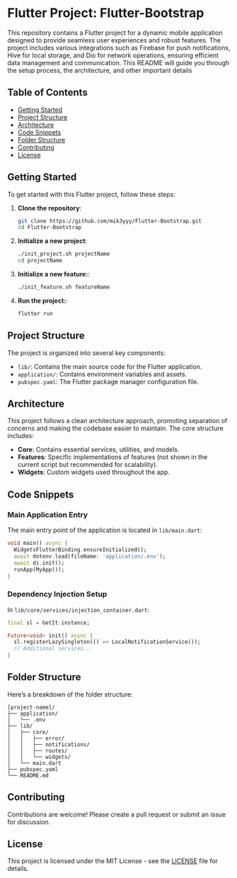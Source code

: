 # Flutter Project: Flutter-Bootstrap

This repository contains a Flutter project for a dynamic mobile application designed to provide seamless user experiences and robust features. The project includes various integrations such as Firebase for push notifications, Hive for local storage, and Dio for network operations, ensuring efficient data management and communication. This README will guide you through the setup process, the architecture, and other important details

## Table of Contents
- [Getting Started](#getting-started)
- [Project Structure](#project-structure)
- [Architecture](#architecture)
- [Code Snippets](#code-snippets)
- [Folder Structure](#folder-structure)
- [Contributing](#contributing)
- [License](#license)

## Getting Started

To get started with this Flutter project, follow these steps:

1. **Clone the repository**:
   ```bash
   git clone https://github.com/mik3yyy/Flutter-Bootstrap.git
   cd Flutter-Bootstrap
   ```

2. **Initialize a new project**:
   ```bash
   ./init_project.sh projectName
   cd projectName
   ```

3. **Initialize a new feature:**:
   ```bash
   ./init_feature.sh featureName
   ```
4. **Run the project:**:
   ```bash
   flutter run
   ```

## Project Structure

The project is organized into several key components:

- `lib/`: Contains the main source code for the Flutter application.
- `application/`: Contains environment variables and assets.
- `pubspec.yaml`: The Flutter package manager configuration file.

## Architecture

This project follows a clean architecture approach, promoting separation of concerns and making the codebase easier to maintain. The core structure includes:

- **Core**: Contains essential services, utilities, and models.
- **Features**: Specific implementations of features (not shown in the current script but recommended for scalability).
- **Widgets**: Custom widgets used throughout the app.

## Code Snippets

### Main Application Entry

The main entry point of the application is located in `lib/main.dart`:

```dart
void main() async {
  WidgetsFlutterBinding.ensureInitialized();
  await dotenv.load(fileName: 'application/.env');
  await di.init();
  runApp(MyApp());
}
```

### Dependency Injection Setup

In `lib/core/services/injection_container.dart`:

```dart
final sl = GetIt.instance;

Future<void> init() async {
  sl.registerLazySingleton(() => LocalNotificationService());
  // Additional services...
}
```

## Folder Structure

Here’s a breakdown of the folder structure:

```
[project-name]/
├── application/
│   └── .env
├── lib/
│   ├── core/
│   │   ├── error/
│   │   ├── notifications/
│   │   ├── routes/
│   │   └── widgets/
│   └── main.dart
├── pubspec.yaml
└── README.md
```

## Contributing

Contributions are welcome! Please create a pull request or submit an issue for discussion.

## License

This project is licensed under the MIT License - see the [LICENSE](LICENSE) file for details.
